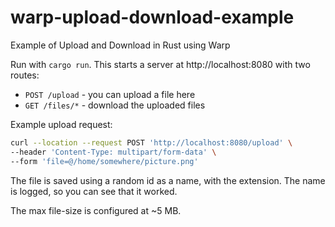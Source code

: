 # warp-upload-download-example
Example of Upload and Download in Rust using Warp

Run with `cargo run`. This starts a server at http://localhost:8080 with two routes:

* `POST /upload` - you can upload a file here
* `GET /files/*` - download the uploaded files

Example upload request:

```bash
curl --location --request POST 'http://localhost:8080/upload' \
--header 'Content-Type: multipart/form-data' \
--form 'file=@/home/somewhere/picture.png'
```

The file is saved using a random id as a name, with the extension. The name is logged, so you can see that it worked.

The max file-size is configured at ~5 MB.
